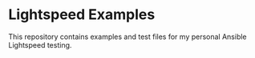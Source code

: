 # Lightspeed Examples

This repository contains examples and test files for my personal Ansible Lightspeed testing.
